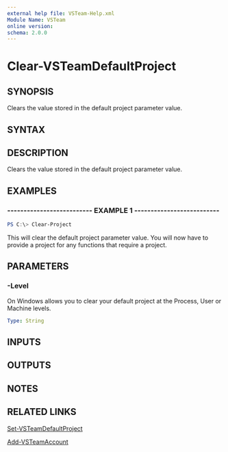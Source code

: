 ```yaml
---
external help file: VSTeam-Help.xml
Module Name: VSTeam
online version:
schema: 2.0.0
---
```


# Clear-VSTeamDefaultProject

## SYNOPSIS

Clears the value stored in the default project parameter value.

## SYNTAX

## DESCRIPTION

Clears the value stored in the default project parameter value.

## EXAMPLES

### -------------------------- EXAMPLE 1 --------------------------

```PowerShell
PS C:\> Clear-Project
```

This will clear the default project parameter value. You will now have to provide a project for any functions that require a project.

## PARAMETERS

### -Level

On Windows allows you to clear your default project at the Process, User or Machine levels.

```yaml
Type: String
```

## INPUTS

## OUTPUTS

## NOTES

## RELATED LINKS

[Set-VSTeamDefaultProject](Set-VSTeamDefaultProject.md)

[Add-VSTeamAccount](Add-VSTeamAccount.md)
